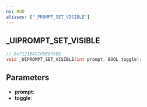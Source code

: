 ```yaml
---
ns: HUD
aliases: ["_PROMPT_SET_VISIBLE"]
---
```

## _UIPROMPT_SET_VISIBLE

```c
// 0x71215ACCFDE075EE
void _UIPROMPT_SET_VISIBLE(int prompt, BOOL toggle);
```

## Parameters
* **prompt**:
* **toggle**:
